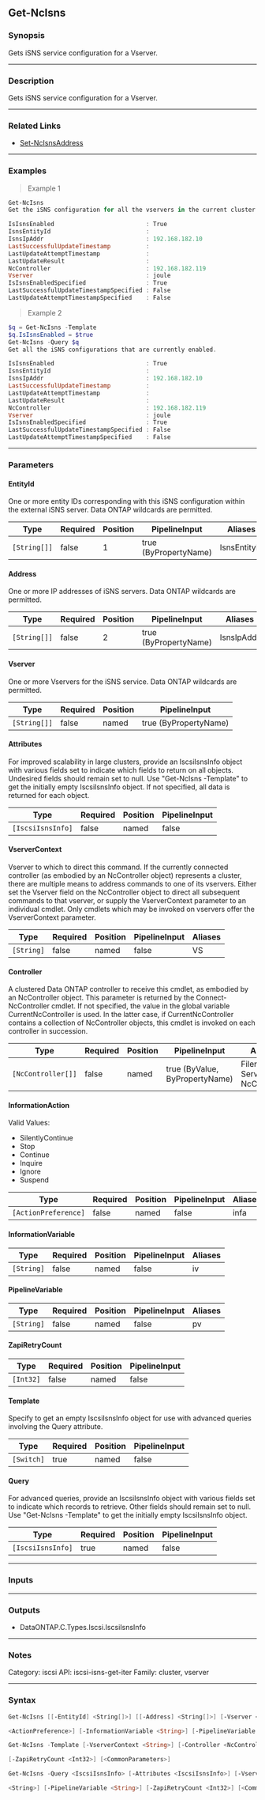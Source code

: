 Get-NcIsns
----------

### Synopsis
Gets iSNS service configuration for a Vserver.

---

### Description

Gets iSNS service configuration for a Vserver.

---

### Related Links
* [Set-NcIsnsAddress](Set-NcIsnsAddress)

---

### Examples
> Example 1

```PowerShell
Get-NcIsns
Get the iSNS configuration for all the vservers in the current cluster.

IsIsnsEnabled                          : True
IsnsEntityId                           :
IsnsIpAddr                             : 192.168.182.10
LastSuccessfulUpdateTimestamp          :
LastUpdateAttemptTimestamp             :
LastUpdateResult                       :
NcController                           : 192.168.182.119
Vserver                                : joule
IsIsnsEnabledSpecified                 : True
LastSuccessfulUpdateTimestampSpecified : False
LastUpdateAttemptTimestampSpecified    : False

```
> Example 2

```PowerShell
$q = Get-NcIsns -Template
$q.IsIsnsEnabled = $true
Get-NcIsns -Query $q
Get all the iSNS configurations that are currently enabled.

IsIsnsEnabled                          : True
IsnsEntityId                           :
IsnsIpAddr                             : 192.168.182.10
LastSuccessfulUpdateTimestamp          :
LastUpdateAttemptTimestamp             :
LastUpdateResult                       :
NcController                           : 192.168.182.119
Vserver                                : joule
IsIsnsEnabledSpecified                 : True
LastSuccessfulUpdateTimestampSpecified : False
LastUpdateAttemptTimestampSpecified    : False

```

---

### Parameters
#### **EntityId**
One or more entity IDs corresponding with this iSNS configuration within the external iSNS server.  Data ONTAP wildcards are permitted.

|Type        |Required|Position|PipelineInput        |Aliases     |
|------------|--------|--------|---------------------|------------|
|`[String[]]`|false   |1       |true (ByPropertyName)|IsnsEntityId|

#### **Address**
One or more IP addresses of iSNS servers.  Data ONTAP wildcards are permitted.

|Type        |Required|Position|PipelineInput        |Aliases   |
|------------|--------|--------|---------------------|----------|
|`[String[]]`|false   |2       |true (ByPropertyName)|IsnsIpAddr|

#### **Vserver**
One or more Vservers for the iSNS service.  Data ONTAP wildcards are permitted.

|Type        |Required|Position|PipelineInput        |
|------------|--------|--------|---------------------|
|`[String[]]`|false   |named   |true (ByPropertyName)|

#### **Attributes**
For improved scalability in large clusters, provide an IscsiIsnsInfo object with various fields set to indicate which fields to return on all objects.  Undesired fields should remain set to null.  Use "Get-NcIsns -Template" to get the initially empty IscsiIsnsInfo object.  If not specified, all data is returned for each object.

|Type             |Required|Position|PipelineInput|
|-----------------|--------|--------|-------------|
|`[IscsiIsnsInfo]`|false   |named   |false        |

#### **VserverContext**
Vserver to which to direct this command.  If the currently connected controller (as embodied by an NcController object) represents a cluster, there are multiple means to address commands to one of its vservers.  Either set the Vserver field on the NcController object to direct all subsequent commands to that vserver, or supply the VserverContext parameter to an individual cmdlet.  Only cmdlets which may be invoked on vservers offer the VserverContext parameter.

|Type      |Required|Position|PipelineInput|Aliases|
|----------|--------|--------|-------------|-------|
|`[String]`|false   |named   |false        |VS     |

#### **Controller**
A clustered Data ONTAP controller to receive this cmdlet, as embodied by an NcController object.  This parameter is returned by the Connect-NcController cmdlet.  If not specified, the value in the global variable CurrentNcController is used.  In the latter case, if CurrentNcController contains a collection of NcController objects, this cmdlet is invoked on each controller in succession.

|Type              |Required|Position|PipelineInput                 |Aliases                          |
|------------------|--------|--------|------------------------------|---------------------------------|
|`[NcController[]]`|false   |named   |true (ByValue, ByPropertyName)|Filer<br/>Server<br/>NcController|

#### **InformationAction**

Valid Values:

* SilentlyContinue
* Stop
* Continue
* Inquire
* Ignore
* Suspend

|Type                |Required|Position|PipelineInput|Aliases|
|--------------------|--------|--------|-------------|-------|
|`[ActionPreference]`|false   |named   |false        |infa   |

#### **InformationVariable**

|Type      |Required|Position|PipelineInput|Aliases|
|----------|--------|--------|-------------|-------|
|`[String]`|false   |named   |false        |iv     |

#### **PipelineVariable**

|Type      |Required|Position|PipelineInput|Aliases|
|----------|--------|--------|-------------|-------|
|`[String]`|false   |named   |false        |pv     |

#### **ZapiRetryCount**

|Type     |Required|Position|PipelineInput|
|---------|--------|--------|-------------|
|`[Int32]`|false   |named   |false        |

#### **Template**
Specify to get an empty IscsiIsnsInfo object for use with advanced queries involving the Query attribute.

|Type      |Required|Position|PipelineInput|
|----------|--------|--------|-------------|
|`[Switch]`|true    |named   |false        |

#### **Query**
For advanced queries, provide an IscsiIsnsInfo object with various fields set to indicate which records to retrieve.  Other fields should remain set to null.  Use "Get-NcIsns -Template" to get the initially empty IscsiIsnsInfo object.

|Type             |Required|Position|PipelineInput|
|-----------------|--------|--------|-------------|
|`[IscsiIsnsInfo]`|true    |named   |false        |

---

### Inputs

---

### Outputs
* DataONTAP.C.Types.Iscsi.IscsiIsnsInfo

---

### Notes
Category: iscsi
API: iscsi-isns-get-iter
Family: cluster, vserver

---

### Syntax
```PowerShell
Get-NcIsns [[-EntityId] <String[]>] [[-Address] <String[]>] [-Vserver <String[]>] [-Attributes <IscsiIsnsInfo>] [-VserverContext <String>] [-Controller <NcController[]>] [-InformationAction 
```
```PowerShell
<ActionPreference>] [-InformationVariable <String>] [-PipelineVariable <String>] [-ZapiRetryCount <Int32>] [<CommonParameters>]
```
```PowerShell
Get-NcIsns -Template [-VserverContext <String>] [-Controller <NcController[]>] [-InformationAction <ActionPreference>] [-InformationVariable <String>] [-PipelineVariable <String>] 
```
```PowerShell
[-ZapiRetryCount <Int32>] [<CommonParameters>]
```
```PowerShell
Get-NcIsns -Query <IscsiIsnsInfo> [-Attributes <IscsiIsnsInfo>] [-VserverContext <String>] [-Controller <NcController[]>] [-InformationAction <ActionPreference>] [-InformationVariable 
```
```PowerShell
<String>] [-PipelineVariable <String>] [-ZapiRetryCount <Int32>] [<CommonParameters>]
```
